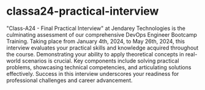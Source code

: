 # classa24-practical-interview
"Class-A24 - Final Practical Interview" at Jendarey Technologies is the culminating assessment of our comprehensive DevOps Engineer Bootcamp Training. Taking place from January 4th, 2024, to May 26th, 2024, this interview evaluates your practical skills and knowledge acquired throughout the course. Demonstrating your ability to apply theoretical concepts in real-world scenarios is crucial. Key components include solving practical problems, showcasing technical competencies, and articulating solutions effectively. Success in this interview underscores your readiness for professional challenges and career advancement.
